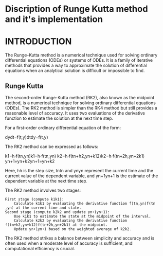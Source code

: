# Discription of Runge Kutta method and it's implementation
<h1>INTRODUCTION</h1>
<p>The Runge-Kutta method is a numerical technique used for solving ordinary differential equations (ODEs) or systems of ODEs. It is a family of iterative methods that provides a way to approximate the solution of differential equations when an analytical solution is difficult or impossible to find.</p>
<h2>Runge Kutta</h2>
<p>The second-order Runge-Kutta method (RK2), also known as the midpoint method, is a numerical technique for solving ordinary differential equations (ODEs). The RK2 method is simpler than the RK4 method but still provides a reasonable level of accuracy. It uses two evaluations of the derivative function to estimate the solution at the next time step.

For a first-order ordinary differential equation of the form:

dydt=f(t,y)dtdy​=f(t,y)

The RK2 method can be expressed as follows:

k1=h⋅f(tn,yn)k1​=h⋅f(tn​,yn​)
k2=h⋅f(tn+h2,yn+k12)k2​=h⋅f(tn​+2h​,yn​+2k1​​)
yn+1=yn+k2yn+1​=yn​+k2​

Here, hh is the step size, tntn​ and ynyn​ represent the current time and the current value of the dependent variable, and yn+1yn+1​ is the estimate of the dependent variable at the next time step.

The RK2 method involves two stages:

    First stage (compute k1k1​):
        Calculate k1k1​ by evaluating the derivative function f(tn,yn)f(tn​,yn​) at the current time and state.
    Second stage (compute k2k2​ and update yn+1yn+1​):
        Use k1k1​ to estimate the state at the midpoint of the interval.
        Calculate k2k2​ by evaluating the derivative function f(tn+h2,yn+k12)f(tn​+2h​,yn​+2k1​​) at the midpoint.
        Update yn+1yn+1​ based on the weighted average of k2k2​.

The RK2 method strikes a balance between simplicity and accuracy and is often used when a moderate level of accuracy is sufficient, and computational efficiency is crucial.</p>
